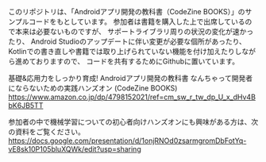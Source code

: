 このリポジトリは、「Androidアプリ開発の教科書（CodeZine BOOKS）」のサンプルコードをもとしています。
参加者は書籍を購入した上で出席しているので本来は必要ないものですが、
サポートライブラリ周りの状況の変化が速かったり、
Android Studioのアップデートに伴い変更が必要な個所があったり、
Kotlinでの書き直しや書籍では取り上げられていない機能を付け加えたりしながら進めておりますので、
コードを共有するためにGithubに置いています。

基礎&応用力をしっかり育成! Androidアプリ開発の教科書 なんちゃって開発者にならないための実践ハンズオン (CodeZine BOOKS) 
https://www.amazon.co.jp/dp/4798152021/ref=cm_sw_r_tw_dp_U_x_dHv4BbK6JB5TT

参加者の中で機械学習についての初心者向けハンズオンにも興味がある方は、次の資料をご覧ください。
https://docs.google.com/presentation/d/1onjRNOd0zsarmgromDbFotYq-vE8sk10P105bluXQWk/edit?usp=sharing
